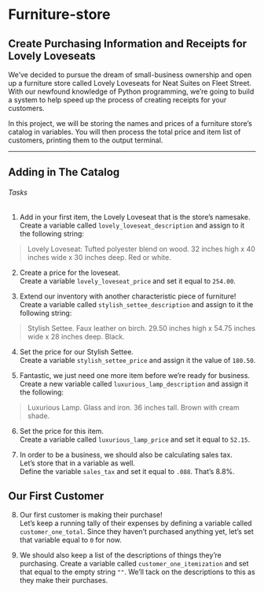 # Furniture-store

## Create Purchasing Information and Receipts for Lovely Loveseats

We’ve decided to pursue the dream of small-business ownership and open up a furniture store called Lovely Loveseats for Neat Suites on Fleet Street. With our newfound knowledge of Python programming, we’re going to build a system to help speed up the process of creating receipts for your customers.

In this project, we will be storing the names and prices of a furniture store’s catalog in variables. You will then process the total price and item list of customers, printing them to the output terminal.

<hr>

## Adding in The Catalog

###### Tasks

1. Add in your first item, the Lovely Loveseat that is the store’s namesake.<br>
Create a variable called `lovely_loveseat_description` and assign to it the following string:
> Lovely Loveseat: Tufted polyester blend on wood. 32 inches high x 40 inches wide x 30 inches deep. Red or white.

2. Create a price for the loveseat.<br>
Create a variable `lovely_loveseat_price` and set it equal to `254.00`.

3. Extend our inventory with another characteristic piece of furniture!<br>
Create a variable called `stylish_settee_description` and assign to it the following string:
> Stylish Settee. Faux leather on birch. 29.50 inches high x 54.75 inches wide x 28 inches deep. Black.

4. Set the price for our Stylish Settee.<br>
Create a variable `stylish_settee_price` and assign it the value of `180.50`.

5. Fantastic, we just need one more item before we’re ready for business.<br>
Create a new variable called `luxurious_lamp_description` and assign it the following:
> Luxurious Lamp. Glass and iron. 36 inches tall. Brown with cream shade.

6. Set the price for this item.<br>
Create a variable called `luxurious_lamp_price` and set it equal to `52.15`.

7. In order to be a business, we should also be calculating sales tax.<br>
Let’s store that in a variable as well.<br>
Define the variable `sales_tax` and set it equal to `.088`. That’s 8.8%.

## Our First Customer

8. Our first customer is making their purchase!<br>
Let’s keep a running tally of their expenses by defining a variable called `customer_one_total`.
Since they haven’t purchased anything yet, let’s set that variable equal to `0` for now.

9. We should also keep a list of the descriptions of things they’re purchasing.
Create a variable called `customer_one_itemization` and set that equal to the empty string `""`.
We’ll tack on the descriptions to this as they make their purchases.
